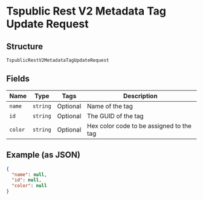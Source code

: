 
# Tspublic Rest V2 Metadata Tag Update Request

## Structure

`TspublicRestV2MetadataTagUpdateRequest`

## Fields

| Name | Type | Tags | Description |
|  --- | --- | --- | --- |
| `name` | `string` | Optional | Name of the tag |
| `id` | `string` | Optional | The GUID of the tag |
| `color` | `string` | Optional | Hex color code to be assigned to the tag |

## Example (as JSON)

```json
{
  "name": null,
  "id": null,
  "color": null
}
```

